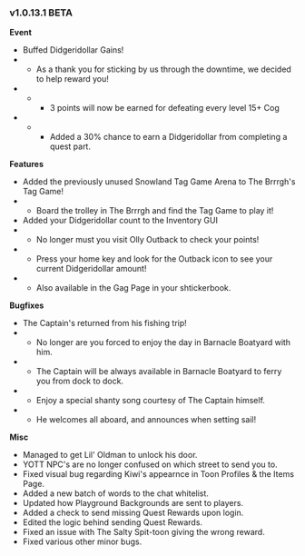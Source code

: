 ### v1.0.13.1 BETA

**Event**
- Buffed Didgeridollar Gains!
- - As a thank you for sticking by us through the downtime, we decided to help reward you!
- - - 3 points will now be earned for defeating every level 15+ Cog
- - - Added a 30% chance to earn a Didgeridollar from completing a quest part.

**Features**
- Added the previously unused Snowland Tag Game Arena to The Brrrgh's Tag Game!
- - Board the trolley in The Brrrgh and find the Tag Game to play it!
- Added your Didgeridollar count to the Inventory GUI 
- - No longer must you visit Olly Outback to check your points!
- - Press your home key and look for the Outback icon to see your current Didgeridollar amount!
- - Also available in the Gag Page in your shtickerbook.

**Bugfixes**
- The Captain's returned from his fishing trip!
- - No longer are you forced to enjoy the day in Barnacle Boatyard with him.
- - The Captain will be always available in Barnacle Boatyard to ferry you from dock to dock.
- - Enjoy a special shanty song courtesy of The Captain himself.
- - He welcomes all aboard, and announces when setting sail!

**Misc**
- Managed to get Lil' Oldman to unlock his door.
- YOTT NPC's are no longer confused on which street to send you to.
- Fixed visual bug regarding Kiwi's appearnce in Toon Profiles & the Items Page.
- Added a new batch of words to the chat whitelist.
- Updated how Playground Backgrounds are sent to players.
- Added a check to send missing Quest Rewards upon login.
- Edited the logic behind sending Quest Rewards.
- Fixed an issue with The Salty Spit-toon giving the wrong reward.
- Fixed various other minor bugs.

